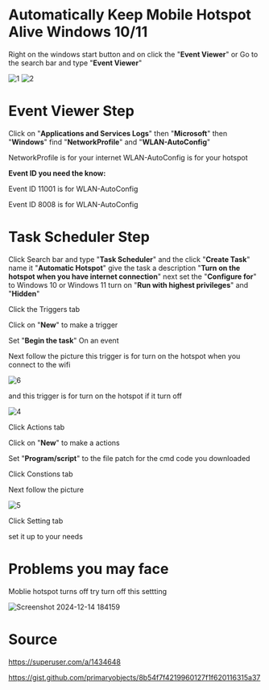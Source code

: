 # Automatically Keep Mobile Hotspot Alive Windows 10/11

Right on the windows start button and on click the "**Event Viewer**" or Go to the search bar and type "**Event Viewer**"

![1](https://github.com/user-attachments/assets/2b8e2c41-5e2e-4e60-b5b6-53e9fcd0fa06)
![2](https://github.com/user-attachments/assets/5c987ebb-405a-4498-abe8-fcf284292282)

# Event Viewer Step

Click on "**Applications and Services Logs**" then "**Microsoft**" then "**Windows**" find "**NetworkProfile**" and "**WLAN-AutoConfig**"

NetworkProfile is for your internet 
WLAN-AutoConfig is for your hotspot

**Event ID you need the know:**
 
Event ID 11001 is for WLAN-AutoConfig

Event ID 8008 is for WLAN-AutoConfig

# Task Scheduler Step

Click Search bar and type "**Task Scheduler**" and the click "**Create Task**" name it "**Automatic Hotspot**" give the task a description "**Turn on the hotspot when you have internet connection**" next
set the "**Configure for**" to Windows 10 or Windows 11  turn on "**Run with highest privileges**" and "**Hidden**"

Click the Triggers tab

Click on "**New**" to make a trigger

Set "**Begin the task**" On an event

Next follow the picture this trigger is for turn on the hotspot when you connect to the wifi

![6](https://github.com/user-attachments/assets/ea04d44c-735c-4789-b947-7f02628e616c)



and this trigger is for turn on the hotspot if it turn off 

![4](https://github.com/user-attachments/assets/52745e6b-462f-489e-b9a0-deee31219368)

Click Actions tab

Click on "**New**" to make a actions 

Set "**Program/script**" to the file patch for the cmd code you downloaded


Click Constions tab

Next follow the picture

![5](https://github.com/user-attachments/assets/e224075e-28f0-441e-9e5f-415abcf69abb)


Click Setting tab 

set it up to your needs 

# Problems you may face
Moblie hotspot turns off try turn off this settting

![Screenshot 2024-12-14 184159](https://github.com/user-attachments/assets/a5a64869-7a13-4747-8889-53399aee5883)

# Source

https://superuser.com/a/1434648

https://gist.github.com/primaryobjects/8b54f7f4219960127f1f620116315a37



